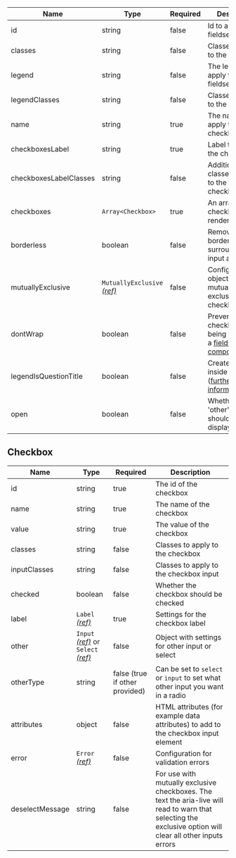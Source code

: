| Name                   | Type                                                          | Required | Description                                                                                                 |
| ---------------------- | ------------------------------------------------------------- | -------- | ----------------------------------------------------------------------------------------------------------- |
| id                     | string                                                        | false    | Id to apply to the fieldset                                                                                 |
| classes                | string                                                        | false    | Classes to apply to the fieldset                                                                            |
| legend                 | string                                                        | false    | The legend to apply to the fieldset                                                                         |
| legendClasses          | string                                                        | false    | Classes to apply to the legend                                                                              |
| name                   | string                                                        | true     | The name to apply to the checkboxes                                                                         |
| checkboxesLabel        | string                                                        | true     | Label to apply to the checkboxes                                                                            |
| checkboxesLabelClasses | string                                                        | false    | Additional classes to apply to the checkboxesLabel                                                          |
| checkboxes             | `Array<Checkbox>`                                             | true     | An array of checkboxes to render                                                                            |
| borderless             | boolean                                                       | false    | Removes the border surrounding the input and label                                                          |
| mutuallyExclusive      | `MutuallyExclusive` [_(ref)_](/components/mutually-exclusive) | false    | Configuration object if this is a mutually exclusive checkbox list                                          |
| dontWrap               | boolean                                                       | false    | Prevents the checkboxes from being wrapped in a [fieldset component](/components/fieldset)                  |
| legendIsQuestionTitle  | boolean                                                       | false    | Creates a `h1` inside the legend ([further information](/components/fieldset#legend-as-pagequestion-title)) |
| open                   | boolean                                                       | false    | Whether the 'other' input should be displayed                                                               |

## Checkbox

| Name            | Type                                                                           | Required                       | Description                                                                                                                                                 |
| --------------- | ------------------------------------------------------------------------------ | ------------------------------ | ----------------------------------------------------------------------------------------------------------------------------------------------------------- |
| id              | string                                                                         | true                           | The id of the checkbox                                                                                                                                      |
| name            | string                                                                         | true                           | The name of the checkbox                                                                                                                                    |
| value           | string                                                                         | true                           | The value of the checkbox                                                                                                                                   |
| classes         | string                                                                         | false                          | Classes to apply to the checkbox                                                                                                                            |
| inputClasses    | string                                                                         | false                          | Classes to apply to the checkbox input                                                                                                                      |
| checked         | boolean                                                                        | false                          | Whether the checkbox should be checked                                                                                                                      |
| label           | `Label` [_(ref)_](/components/label)                                           | true                           | Settings for the checkbox label                                                                                                                             |
| other           | `Input` [_(ref)_](/components/input) or `Select` [_(ref)_](/components/select) | false                          | Object with settings for other input or select                                                                                                              |
| otherType       | string                                                                         | false (true if other provided) | Can be set to `select` or `input` to set what other input you want in a radio                                                                               |
| attributes      | object                                                                         | false                          | HTML attributes (for example data attributes) to add to the checkbox input element                                                                          |
| error           | `Error` [_(ref)_](/components/error)                                           | false                          | Configuration for validation errors                                                                                                                         |
| deselectMessage | string                                                                         | false                          | For use with mutually exclusive checkboxes. The text the aria-live will read to warn that selecting the exclusive option will clear all other inputs errors |
